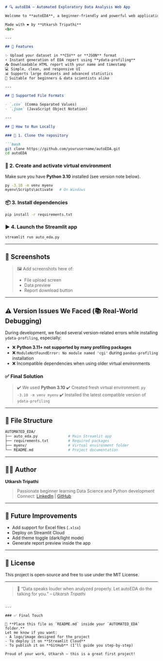 ````markdown
# 🔍 autoEDA – Automated Exploratory Data Analysis Web App

Welcome to **autoEDA**, a beginner-friendly and powerful web application built with **Streamlit** that helps you perform **Automated Exploratory Data Analysis** (EDA) on your datasets with just a few clicks.

Made with ❤️ by **Utkarsh Tripathi**  
<br>

---

## 📌 Features

✨ Upload your dataset in **CSV** or **JSON** format  
⚡ Instant generation of EDA report using **ydata-profiling**  
📥 Downloadable HTML report with your name and timestamp  
💻 Simple, clean, and responsive UI  
📊 Supports large datasets and advanced statistics  
🧪 Suitable for beginners & data scientists alike  

---

## 📂 Supported File Formats

- `.csv` (Comma Separated Values)  
- `.json` (JavaScript Object Notation)

---

## 🚀 How to Run Locally

### 🔧 1. Clone the repository

```bash
git clone https://github.com/yourusername/autoEDA.git
cd autoEDA
````

### 🐍 2. Create and activate virtual environment

Make sure you have **Python 3.10** installed (see version note below).

```bash
py -3.10 -m venv myenv
myenv\Scripts\activate   # On Windows
```

### 📦 3. Install dependencies

```bash
pip install -r requirements.txt
```

### ▶️ 4. Launch the Streamlit app

```bash
streamlit run auto_eda.py
```

---

## 📸 Screenshots

> 🖼️ Add screenshots here of:
>
> * File upload screen
> * Data preview
> * Report download button

---

## ⚠️ Version Issues We Faced (📚 Real-World Debugging)

During development, we faced several version-related errors while installing `ydata-profiling`, especially:

* ❌ **Python 3.11+ not supported by many profiling packages**
* ❌ `ModuleNotFoundError: No module named 'cgi'` during `pandas-profiling` installation
* ❌ Incompatible dependencies when using older virtual environments

### ✅ Final Solution

> ✔️ We used **Python 3.10**
> ✔️ Created fresh virtual environment:
> `py -3.10 -m venv myenv`
> ✔️ Installed the latest compatible version of `ydata-profiling`

---

## 📁 File Structure

```bash
AUTOMATED_EDA/
├── auto_eda.py              # Main Streamlit app
├── requirements.txt         # Required packages
├── myenv/                   # Virtual environment folder
└── README.md                # Project documentation
```

---

## 🙋‍♂️ Author

**Utkarsh Tripathi**

> Passionate beginner learning Data Science and Python development
> Connect: [LinkedIn](https://www.linkedin.com/) | [GitHub](https://github.com/)

---

## 🧠 Future Improvements

* Add support for Excel files (`.xlsx`)
* Deploy on Streamlit Cloud
* Add theme toggle (dark/light mode)
* Generate report preview inside the app

---

## 📄 License

This project is open-source and free to use under the MIT License.

---

> 🚀 “Data speaks louder when analyzed properly. Let autoEDA do the talking for you.”
> – *Utkarsh Tripathi*

```

---

### ✅ Final Touch

📌 **Place this file as `README.md` inside your `AUTOMATED_EDA` folder.**  
Let me know if you want:
- A logo/image designed for the project  
- To deploy it on **Streamlit Cloud**  
- To publish it on **GitHub** (I’ll guide you step-by-step)

Proud of your work, Utkarsh — this is a great first project!
```
